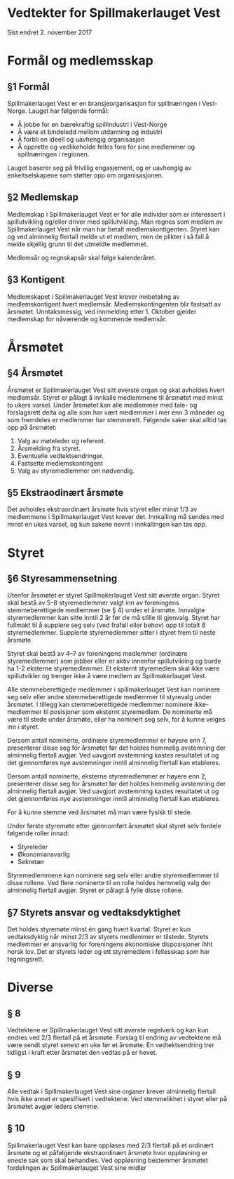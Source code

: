 # Vedtekter for Spillmakerlauget Vest

Sist endret 2. november 2017
 
# Formål og medlemsskap

## §1 Formål
Spillmakerlauget Vest er en bransjeorganisasjon for spillnæringen i Vest-Norge. Lauget har følgende formål:

-	Å jobbe for en bærekraftig spillindustri i Vest-Norge
-	Å være et bindeledd mellom utdanning og industri
-	Å forbli en ideell og uavhengig organisasjon
-	Å opprette og vedlikeholde felles fora for sine medlemmer og spillnæringen i regionen. 

Lauget baserer seg på frivillig engasjement, og er uavhengig av enkeltselskapene som støtter opp om organisasjonen. 

## §2 Medlemskap 
Medlemskap i Spillmakerlauget Vest er for alle individer som er interessert i spillutvikling og/eller driver med spillutvikling. Man regnes som medlem av Spillmakerlauget Vest når man har betalt medlemskontigenten. Styret kan og ved alminnelig flertall melde ut et medlem, men de plikter i så fall å melde skjellig grunn til det utmeldte medlemmet. 

Medlemsår og regnskapsår skal følge kalenderåret.

## §3 Kontigent
Medlemskapet i Spillmakerlauget Vest krever innbetaling av medlemskontigent hvert medlemsår. Medlemskontingenten blir fastsatt av årsmøtet. Unntaksmessig, ved innmelding etter 1. Oktober gjelder medlemskap for nåværende og kommende medlemsår.
 
# Årsmøtet

## §4 Årsmøtet 
Årsmøtet er Spillmakerlauget Vest sitt øverste organ og skal avholdes hvert medlemsår. Styret er pålagt å innkalle medlemmene til årsmøtet med minst to ukers varsel. Under årsmøtet kan alle medlemmer med tale- og forslagsrett delta og alle som har vært medlemmer i mer enn 3 måneder og som fremdeles er medlemmer har stemmerett. Følgende saker skal alltid tas opp på årsmøtet:

1.	Valg av møteleder og referent. 
2.	Årsmelding fra styret. 
3.	Eventuelle vedtektsendringer.
4.	Fastsette medlemskontingent 
5.	Valg av styremedlemmer om nødvendig.

## §5 Ekstraodinært årsmøte
Det avholdes ekstraordinært årsmøte hvis styret eller minst 1/3 av medlemmene i Spillmakerlauget Vest krever det. Innkalling må sendes med minst en ukes varsel, og kun sakene nevnt i innkallingen kan tas opp. 
 
# Styret

## §6 Styresammensetning
Utenfor årsmøtet er styret Spillmakerlauget Vest sitt øverste organ. Styret skal bestå av 5–8 styremedlemmer valgt inn av foreningens stemmeberettigede medlemmer (se § 4) under et årsmøte. Innvalgte styremedlemmer kan sitte inntil 2 år før de må stille til gjenvalg. Styret har fullmakt til å supplere seg selv (ved frafall eller behov) opp til totalt 8 styremedlemmer. Supplerte styremedlemmer sitter i styret frem til neste årsmøte

Styret skal bestå av 4–7 av foreningens medlemmer (ordinære styremedlemmer) som jobber eller er aktiv innenfor spillutvikling og burde ha 1-2 eksterne styremedlemmer. Et eksternt styremedlem skal ikke være spillutvikler og trenger ikke å være medlem av Spillmakerlauget Vest.

Alle stemmeberettigede medlemmer i spillmakerlauget Vest kan nominere seg selv eller andre stemmeberettigede medlemmer til styrevalg under årsmøtet. I tillegg kan stemmeberettigede medlemmer nominere ikke-medlemmer til posisjoner som eksternt styremedlem. De nominerte må være til stede under årsmøte, eller ha nominert seg selv, for å kunne velges inn i styret.

Dersom antall nominerte, ordinære styremedlemmer er høyere enn 7, presenterer disse seg for årsmøtet før det holdes hemmelig avstemning der alminnelig flertall avgjør. Ved uavgjort avstemming kastes resultatet ut og det gjennomføres nye avstemninger inntil alminnelig flertall kan etableres.

Dersom antall nominerte, eksterne styremedlemmer er høyere enn 2, presenterer disse seg for årsmøtet før det holdes hemmelig avstemning der alminnelig flertall avgjør. Ved uavgjort avstemming kastes resultatet ut og det gjennomføres nye avstemninger inntil alminnelig flertall kan etableres.

For å kunne stemme ved årsmøtet må man være fysisk til stede.

Under første styremøte etter gjennomført årsmøtet skal styret selv fordele følgende roller innad:
-	Styreleder
-	Økonomiansvarlig
-	Sekretær

Styremedlemmene kan nominere seg selv eller andre styremedlemmer til disse rollene. Ved flere nominerte til en rolle holdes hemmelig valg der alminnelig flertall avgjør. Styret er pålagt å fylle disse rollene.

## §7 Styrets ansvar og vedtaksdyktighet 
Det holdes styremøte minst én gang hvert kvartal. Styret er kun vedtaksdyktig når minst 2/3 av styrets medlemmer er tilstede. Styrets medlemmer er ansvarlig for foreningens økonomiske disposisjoner ihht norsk lov. Det er styrets leder og ett styremedlem i fellesskap som har tegningsrett. 
 
# Diverse

## § 8 
Vedtektene er Spillmakerlauget Vest sitt øverste regelverk og kan kun endres ved 2/3 flertall på et årsmøte. Forslag til endring av vedtektene må være sendt styret senest en uke før et årsmøte. En vedtektsendring trer tidligst i kraft etter årsmøtet den vedtas på er hevet.

## § 9 
Alle vedtak i Spillmakerlauget Vest sine organer krever alminnelig flertall hvis ikke annet er spesifisert i vedtektene. Ved stemmelikhet i styret eller på årsmøtet avgjør leders stemme.

## § 10 
Spillmakerlauget Vest kan bare oppløses med 2/3 flertall på et ordinært årsmøte og et påfølgende ekstraordinært årsmøte hvor oppløsning er eneste sak som skal behandles. Ved oppløsning bestemmer årsmøtet fordelingen av Spillmakerlauget Vest sine midler
